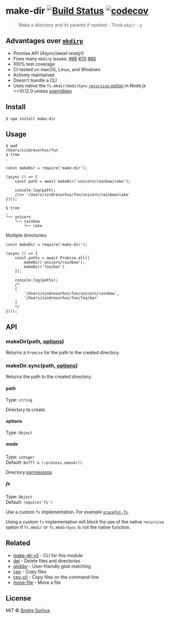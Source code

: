 make-dir [![Build Status](https://travis-ci.org/sindresorhus/make-dir.svg?branch=master)](https://travis-ci.org/sindresorhus/make-dir) [![codecov](https://codecov.io/gh/sindresorhus/make-dir/branch/master/graph/badge.svg)](https://codecov.io/gh/sindresorhus/make-dir)
===========================================================================================================================================================================================================================================================================

> Make a directory and its parents if needed - Think `mkdir -p`

Advantages over [`mkdirp`](https://github.com/substack/node-mkdirp)
-------------------------------------------------------------------

-   Promise API *(Async/await ready!)*
-   Fixes many `mkdirp` issues: [\#96](https://github.com/substack/node-mkdirp/pull/96) [\#70](https://github.com/substack/node-mkdirp/issues/70) [\#66](https://github.com/substack/node-mkdirp/issues/66)
-   100% test coverage
-   CI-tested on macOS, Linux, and Windows
-   Actively maintained
-   Doesn’t bundle a CLI
-   Uses native the `fs.mkdir/mkdirSync` [`recursive` option](https://nodejs.org/dist/latest/docs/api/fs.html#fs_fs_mkdir_path_options_callback) in Node.js &gt;=10.12.0 unless [overridden](#fs)

Install
-------

    $ npm install make-dir

Usage
-----

    $ pwd
    /Users/sindresorhus/fun
    $ tree
    .

    const makeDir = require('make-dir');

    (async () => {
        const path = await makeDir('unicorn/rainbow/cake');

        console.log(path);
        //=> '/Users/sindresorhus/fun/unicorn/rainbow/cake'
    })();

    $ tree
    .
    └── unicorn
        └── rainbow
            └── cake

Multiple directories:

    const makeDir = require('make-dir');

    (async () => {
        const paths = await Promise.all([
            makeDir('unicorn/rainbow'),
            makeDir('foo/bar')
        ]);

        console.log(paths);
        /*
        [
            '/Users/sindresorhus/fun/unicorn/rainbow',
            '/Users/sindresorhus/fun/foo/bar'
        ]
        */
    })();

API
---

### makeDir(path, [options](#options))

Returns a `Promise` for the path to the created directory.

### makeDir.sync(path, [options](#options))

Returns the path to the created directory.

#### path

Type: `string`

Directory to create.

#### options

Type: `Object`

##### mode

Type: `integer`  
Default: `0o777 & (~process.umask())`

Directory [permissions](https://x-team.com/blog/file-system-permissions-umask-node-js/).

##### fs

Type: `Object`  
Default: `require('fs')`

Use a custom `fs` implementation. For example [`graceful-fs`](https://github.com/isaacs/node-graceful-fs).

Using a custom `fs` implementation will block the use of the native `recursive` option if `fs.mkdir` or `fs.mkdirSync` is not the native function.

Related
-------

-   [make-dir-cli](https://github.com/sindresorhus/make-dir-cli) - CLI for this module
-   [del](https://github.com/sindresorhus/del) - Delete files and directories
-   [globby](https://github.com/sindresorhus/globby) - User-friendly glob matching
-   [cpy](https://github.com/sindresorhus/cpy) - Copy files
-   [cpy-cli](https://github.com/sindresorhus/cpy-cli) - Copy files on the command-line
-   [move-file](https://github.com/sindresorhus/move-file) - Move a file

License
-------

MIT © [Sindre Sorhus](https://sindresorhus.com)
